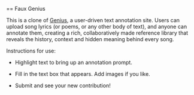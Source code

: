 == Faux Genius

This is a clone of [Genius](www.genius.com), a user-driven text annotation site. Users can upload song lyrics (or poems, or any other body of text), and anyone can annotate them, creating a rich, collaboratively made reference library that reveals the history, context and hidden meaning behind every song.

Instructions for use: 

* Highlight text to bring up an annotation prompt.

* Fill in the text box that appears. Add images if you like.

* Submit and see your new contribution!